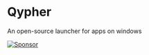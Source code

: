# Qypher
An open-source launcher for apps on windows

[![Sponsor](https://github.com/Host4You-cloud/Sponsor/blob/main/sponsor.png)](https://host4you.cloud)

